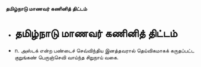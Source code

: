 **தமிழ்நாடு மாணவர் கணினித் திட்டம்**
- # தமிழ்நாடு மாணவர் கணினித் திட்டம்
- n. அஸ்டக் என்ற பண்டைச் செவ்விந்திய இனத்தவரால் தெய்விகமாகக் கருதப்பட்ட குறுங்கண் பெருஞ்செவி வாய்ந்த சிறுநாய் வகை.

